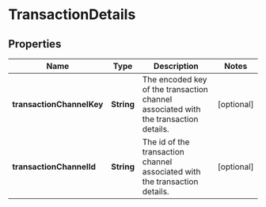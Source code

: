 
# TransactionDetails

## Properties
Name | Type | Description | Notes
------------ | ------------- | ------------- | -------------
**transactionChannelKey** | **String** | The encoded key of the transaction channel associated with the transaction details. |  [optional]
**transactionChannelId** | **String** | The id of the transaction channel associated with the transaction details. |  [optional]



